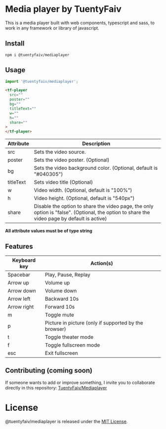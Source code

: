 # Media player by TuentyFaiv
This is a media player built with web components, typescript and sass, to work in any framework or library of javascript.

## Install
```npm
npm i @tuentyfaiv/mediaplayer
```
## Usage
```javascript
import '@tuentyfaiv/mediaplayer';
```

```html
<tf-player
  src=""
  poster=""
  bg=""
  titleText=""
  w=""
  h=""
  share=""
>
</tf-player>
```

| Attribute | Description |
| ----------| ----------- |
| src       | Sets the video source. |
| poster    | Sets the video poster. (Optional) |
| bg        | Sets the video background color. (Optional, default is "#040305") |
| titleText | Sets video title (Optional) |
| w         | Video width. (Optional, default is "100%") |
| h         | Video height. (Optional, default is "540px") |
| share     | Disable the option to share the video page, the only option is "false". (Optional, the option to share the video page by default is active) |

**All attribute values ​​must be of type string**

## Features
| Keyboard key| Action(s) |
| ----------- | ----------- |
| Spacebar    | Play, Pause, Replay |
| Arrow up    | Volume up |
| Arrow down  | Volume down |
| Arrow left  | Backward 10s |
| Arrow right | Forward 10s |
| m           | Toggle mute  |
| p           | Picture in picture (only if supported by the browser) |
| t           | Toggle theater mode |
| f           | Toggle fullscreen mode |
| esc         | Exit fullscreen |

## Contributing (coming soon)
If someone wants to add or improve something, I invite you to collaborate directly in this repository: [TuentyFaiv/Mediaplayer](https://github.com/TuentyFaiv/Mediaplayer) 

# License
@tuentyfaiv/mediaplayer is released under the [MIT License](https://opensource.org/licenses/MIT).